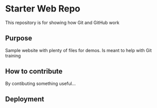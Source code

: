# Starter Web Repo

This repository is for showing how Git and GitHub work

## Purpose

Sample website with plenty of files for demos. Is meant to help with Git training

## How to contribute

By contibuting something useful...

## Deployment